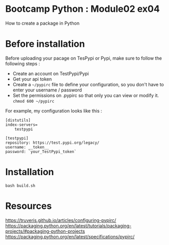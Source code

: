 # Bootcamp Python : Module02 ex04

How to create a package in Python

# Before installation

Before uploading your pacage on TesPypi or Pypi, make sure to follow the following steps :  
- Create an account on TestPypi/Pypi
- Get your api token
- Create a `~/pypirc` file to define your configuration, so you don't have to enter your username / password
- Set the permissions on .pypirc so that only you can view or modify it. `chmod 600 ~/pypirc`

For example, my configuration looks like this : 
<pre><code>[distutils]
index-servers=
    testpypi

[testpypi]
repository: https://test.pypi.org/legacy/
username: __token__
password: `your_TestPypi_token`
</code></pre>
# Installation

`bash build.sh`

# Resources

https://truveris.github.io/articles/configuring-pypirc/
https://packaging.python.org/en/latest/tutorials/packaging-projects/#packaging-python-projects
https://packaging.python.org/en/latest/specifications/pypirc/

